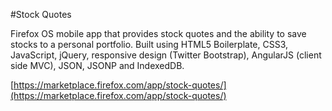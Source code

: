 #Stock Quotes

Firefox OS mobile app that provides stock quotes and the ability to save stocks to a personal portfolio. Built using HTML5 Boilerplate, CSS3, JavaScript, jQuery, responsive design (Twitter Bootstrap), AngularJS (client side MVC), JSON, JSONP and IndexedDB.

[https://marketplace.firefox.com/app/stock-quotes/](https://marketplace.firefox.com/app/stock-quotes/)
